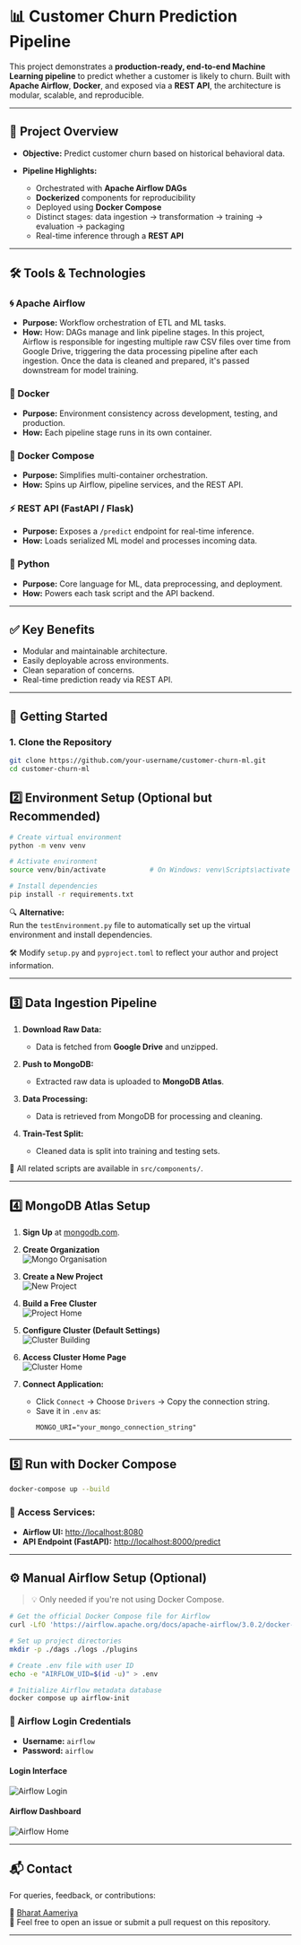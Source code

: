 # 📊 Customer Churn Prediction Pipeline

This project demonstrates a **production-ready, end-to-end Machine Learning pipeline** to predict whether a customer is likely to churn. Built with **Apache Airflow**, **Docker**, and exposed via a **REST API**, the architecture is modular, scalable, and reproducible.

---

## 🚀 Project Overview

* **Objective:** Predict customer churn based on historical behavioral data.
* **Pipeline Highlights:**

  * Orchestrated with **Apache Airflow DAGs**
  * **Dockerized** components for reproducibility
  * Deployed using **Docker Compose**
  * Distinct stages: data ingestion → transformation → training → evaluation → packaging
  * Real-time inference through a **REST API**

---

## 🛠️ Tools & Technologies

### 🌀 Apache Airflow

* **Purpose:** Workflow orchestration of ETL and ML tasks.
* **How:** How: DAGs manage and link pipeline stages. In this project, Airflow is responsible for ingesting multiple raw CSV files over time from Google Drive, triggering the data processing pipeline after each ingestion. Once the data is cleaned and prepared, it's passed downstream for model training.
  
### 🐳 Docker

* **Purpose:** Environment consistency across development, testing, and production.
* **How:** Each pipeline stage runs in its own container.

### 🧹 Docker Compose

* **Purpose:** Simplifies multi-container orchestration.
* **How:** Spins up Airflow, pipeline services, and the REST API.

### ⚡ REST API (FastAPI / Flask)

* **Purpose:** Exposes a `/predict` endpoint for real-time inference.
* **How:** Loads serialized ML model and processes incoming data.

### 🐍 Python

* **Purpose:** Core language for ML, data preprocessing, and deployment.
* **How:** Powers each task script and the API backend.

---

## ✅ Key Benefits

* Modular and maintainable architecture.
* Easily deployable across environments.
* Clean separation of concerns.
* Real-time prediction ready via REST API.

---

## 🚀 Getting Started

### 1. Clone the Repository

```bash
git clone https://github.com/your-username/customer-churn-ml.git
cd customer-churn-ml
```

## 2️⃣ Environment Setup (Optional but Recommended)

```bash
# Create virtual environment
python -m venv venv

# Activate environment
source venv/bin/activate           # On Windows: venv\Scripts\activate

# Install dependencies
pip install -r requirements.txt
```

🔍 **Alternative:**  
Run the `testEnvironment.py` file to automatically set up the virtual environment and install dependencies.

🛠 Modify `setup.py` and `pyproject.toml` to reflect your author and project information.

---

## 3️⃣ Data Ingestion Pipeline

1. **Download Raw Data:**
   - Data is fetched from **Google Drive** and unzipped.

2. **Push to MongoDB:**
   - Extracted raw data is uploaded to **MongoDB Atlas**.

3. **Data Processing:**
   - Data is retrieved from MongoDB for processing and cleaning.

4. **Train-Test Split:**
   - Cleaned data is split into training and testing sets.

📂 All related scripts are available in `src/components/`.

---

## 4️⃣ MongoDB Atlas Setup

1. **Sign Up** at [mongodb.com](https://www.mongodb.com).
2. **Create Organization**  
   ![Mongo Organisation](assets/org.png)

3. **Create a New Project**  
   ![New Project](assets/proj.png)

4. **Build a Free Cluster**  
   ![Project Home](assets/cluster.png)

5. **Configure Cluster (Default Settings)**  
   ![Cluster Building](assets/cluster_making.png)

6. **Access Cluster Home Page**  
   ![Cluster Home](assets/cluster_home.png)

7. **Connect Application:**
   - Click `Connect` → Choose `Drivers` → Copy the connection string.
   - Save it in `.env` as:
     ```env
     MONGO_URI="your_mongo_connection_string"
     ```

---

## 5️⃣ Run with Docker Compose

```bash
docker-compose up --build
```

### 🔗 Access Services:

- **Airflow UI:** [http://localhost:8080](http://localhost:8080)  
- **API Endpoint (FastAPI):** [http://localhost:8000/predict](http://localhost:8000/predict)

---

## ⚙️ Manual Airflow Setup (Optional)

> 💡 Only needed if you're not using Docker Compose.

```bash
# Get the official Docker Compose file for Airflow
curl -LfO 'https://airflow.apache.org/docs/apache-airflow/3.0.2/docker-compose.yaml'

# Set up project directories
mkdir -p ./dags ./logs ./plugins

# Create .env file with user ID
echo -e "AIRFLOW_UID=$(id -u)" > .env

# Initialize Airflow metadata database
docker compose up airflow-init
```

### 🔐 Airflow Login Credentials

- **Username:** `airflow`  
- **Password:** `airflow`

#### Login Interface  
![Airflow Login](assets/airflow_login_page.png)

#### Airflow Dashboard  
![Airflow Home](assets/airflow_home_page.png)

---

## 📬 Contact

For queries, feedback, or contributions:

👤 [Bharat Aameriya](https://www.linkedin.com/in/bharat-aameriya-24579a261/)  
📂 Feel free to open an issue or submit a pull request on this repository.

---
